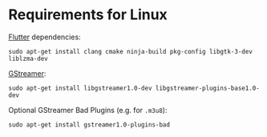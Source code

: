 # Requirements for Linux

[Flutter](https://docs.flutter.dev/get-started/install/linux#additional-linux-requirements) dependencies:
```
sudo apt-get install clang cmake ninja-build pkg-config libgtk-3-dev liblzma-dev
```

[GStreamer](https://gstreamer.freedesktop.org/documentation/installing/on-linux.html?gi-language=c):
```
sudo apt-get install libgstreamer1.0-dev libgstreamer-plugins-base1.0-dev
```

Optional GStreamer Bad Plugins (e.g. for `.m3u8`):
```
sudo apt-get install gstreamer1.0-plugins-bad
```
